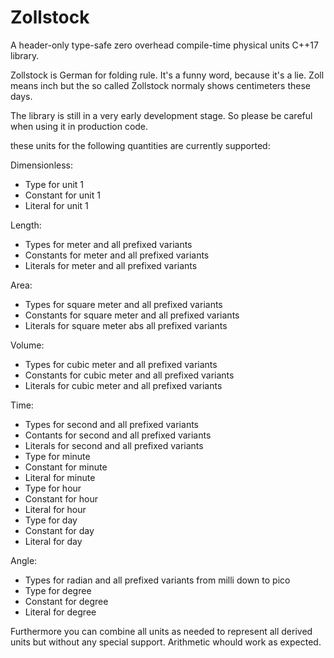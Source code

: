 # Zollstock
A header-only type-safe zero overhead compile-time physical units C++17 library.

Zollstock is German for folding rule. It's a funny word, because it's a lie. Zoll means inch but the so called Zollstock normaly shows centimeters these days.

The library is still in a very early development stage. So please be careful when using it in production code.

these units for the following quantities are currently supported:

Dimensionless:
  - Type for unit 1
  - Constant for unit 1
  - Literal for unit 1
  
Length:
  - Types for meter and all prefixed variants
  - Constants for meter and all prefixed variants
  - Literals for meter and all prefixed variants

Area:
  - Types for square meter and all prefixed variants
  - Constants for square meter and all prefixed variants
  - Literals for square meter abs all prefixed variants

Volume:
  - Types for cubic meter and all prefixed variants
  - Constants for cubic meter and all prefixed variants
  - Literals for cubic meter and all prefixed variants

Time:
  - Types for second and all prefixed variants
  - Contants for second and all prefixed variants
  - Literals for second and all prefixed variants
  - Type for minute
  - Constant for minute
  - Literal for minute
  - Type for hour
  - Constant for hour
  - Literal for hour
  - Type for day
  - Constant for day
  - Literal for day

Angle:
  - Types for radian and all prefixed variants from milli down to pico
  - Type for degree
  - Constant for degree
  - Literal for degree

Furthermore you can combine all units as needed to represent all derived units but without any special support.
Arithmetic whould work as expected.
